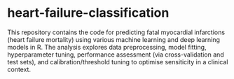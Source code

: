 # heart-failure-classification

This repository contains the code for predicting fatal myocardial infarctions (heart failure mortality) using various machine learning and deep learning models in R. The analysis explores data preprocessing, model fitting, hyperparameter tuning, performance assessment (via cross-validation and test sets), and calibration/threshold tuning to optimise sensiticity in a clinical context.

